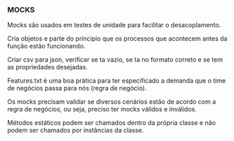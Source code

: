 ### MOCKS

Mocks são usados em testes de unidade para facilitar o desacoplamento.

Cria objetos e parte do principio que os processos que acontecem antes da função estão funcionando.

Criar csv para json, verificar se ta vazio, se ta no formato correto e se tem as propriedades desejadas.

Features.txt é uma boa prática para ter especificado a demanda que o time de negócios passa para nós (regra de negócio).

Os mocks precisam validar se diversos cenários estão de acordo com a regra de negócios, ou seja, preciso ter mocks válidos e inválidos.

Métodos estáticos podem ser chamados dentro da própria classe e não podem ser chamados por instâncias da classe.
